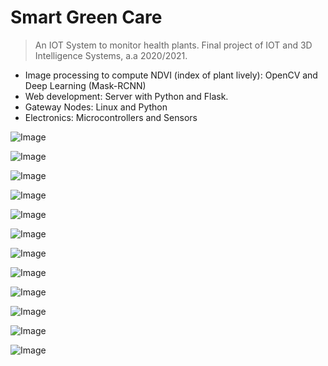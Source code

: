 # Smart Green Care

> An IOT System to monitor health plants. Final project of IOT and 3D Intelligence Systems, a.a 2020/2021.

- Image processing to compute NDVI (index of plant lively): OpenCV and Deep Learning (Mask-RCNN)
- Web development: Server with Python and Flask.
- Gateway Nodes: Linux and Python
- Electronics: Microcontrollers and Sensors

![Image](https://github.com/AlessandroGulli/AI_MS_Degree/blob/main/SmartGreenCare/images/Architecture.png)

![Image](https://github.com/AlessandroGulli/AI_MS_Degree/blob/main/SmartGreenCare/images/NVDI.png)

![Image](https://github.com/AlessandroGulli/AI_MS_Degree/blob/main/SmartGreenCare/images/Acquisitions.png)

![Image](https://github.com/AlessandroGulli/AI_MS_Degree/blob/main/SmartGreenCare/images/DL.png)

![Image](https://github.com/AlessandroGulli/AI_MS_Degree/blob/main/SmartGreenCare/images/mask.png)

![Image](https://github.com/AlessandroGulli/AI_MS_Degree/blob/main/SmartGreenCare/images/HW.png)

![Image](https://github.com/AlessandroGulli/AI_MS_Degree/blob/main/SmartGreenCare/images/Final.png)

![Image](https://github.com/AlessandroGulli/AI_MS_Degree/blob/main/SmartGreenCare/images/telemetry.png)

![Image](https://github.com/AlessandroGulli/AI_MS_Degree/blob/main/SmartGreenCare/images/Web.png)

![Image](https://github.com/AlessandroGulli/AI_MS_Degree/blob/main/SmartGreenCare/images/mobile.png)

![Image](https://github.com/AlessandroGulli/AI_MS_Degree/blob/main/SmartGreenCare/images/prot.png)

![Image](https://github.com/AlessandroGulli/AI_MS_Degree/blob/main/SmartGreenCare/images/Jetson.png)




